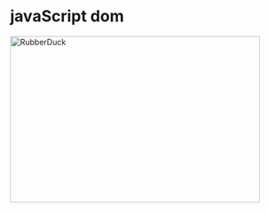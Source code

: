# javaScript dom
<img src="https://www.guru99.com/images/JavaScript/javascript8_1.png" width="450px" height="300px" title="px(픽셀) 크기 설정" alt="RubberDuck"></img><br/>
